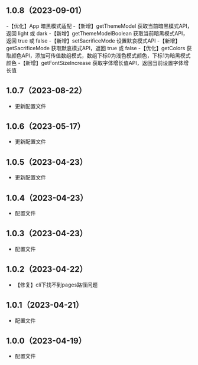## 1.0.8（2023-09-01）
-【优化】App 暗黑模式适配
-【新增】getThemeModel 获取当前暗黑模式API，返回 light 或 dark
-【新增】getThemeModelBoolean 获取当前暗黑模式API，返回 true 或 false
-【新增】setSacrificeMode 设置默哀模式API
-【新增】getSacrificeMode 获取默哀模式API，返回 true 或 false 
-【优化】getColors 获取颜色API，添加可传值数组模式，数组下标0为浅色模式颜色，下标1为暗黑模式颜色
-【新增】getFontSizeIncrease 获取字体增长值API，返回当前设置字体增长值
## 1.0.7（2023-08-22）
- 更新配置文件
## 1.0.6（2023-05-17）
- 更新配置文件
## 1.0.5（2023-04-23）
- 更新配置文件
## 1.0.4（2023-04-23）
- 配置文件
## 1.0.3（2023-04-23）
- 配置文件
## 1.0.2（2023-04-22）
- 【修复】cli下找不到pages路径问题
## 1.0.1（2023-04-21）
- 配置文件
## 1.0.0（2023-04-19）
- 配置文件
